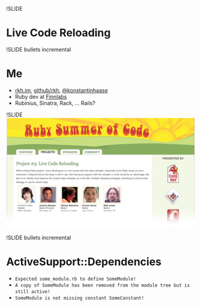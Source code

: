 !SLIDE 
# Live Code Reloading #

!SLIDE bullets incremental
# Me #

* [rkh.im](http://rkh.im/), [github/rkh](http://github.com/rkh), [@konstantinhaase](http://twitter.com/konstantinhaase)
* Ruby dev at [Finnlabs](http://finn.de)
* Rubinius, Sinatra, Rack, ... Rails?

!SLIDE
![rsoc](rsoc.png)

!SLIDE bullets incremental
# ActiveSupport::Dependencies #

* `Expected some_module.rb to define SomeModule!`
* `A copy of SomeModule has been removed from the module tree but is still active!`
* `SomeModule is not missing constant SomeConstant!`